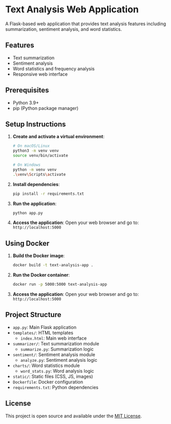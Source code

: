 # Text Analysis Web Application

A Flask-based web application that provides text analysis features including summarization, sentiment analysis, and word statistics.

## Features

- Text summarization
- Sentiment analysis
- Word statistics and frequency analysis
- Responsive web interface

## Prerequisites

- Python 3.9+
- pip (Python package manager)

## Setup Instructions

1. **Create and activate a virtual environment**:
   ```bash
   # On macOS/Linux
   python3 -m venv venv
   source venv/bin/activate

   # On Windows
   python -m venv venv
   .\venv\Scripts\activate
   ```

2. **Install dependencies**:
   ```bash
   pip install -r requirements.txt
   ```

3. **Run the application**:
   ```bash
   python app.py
   ```

4. **Access the application**:
   Open your web browser and go to: `http://localhost:5000`

## Using Docker

1. **Build the Docker image**:
   ```bash
   docker build -t text-analysis-app .
   ```

2. **Run the Docker container**:
   ```bash
   docker run -p 5000:5000 text-analysis-app
   ```

3. **Access the application**:
   Open your web browser and go to: `http://localhost:5000`

## Project Structure

- `app.py`: Main Flask application
- `templates/`: HTML templates
  - `index.html`: Main web interface
- `summarizer/`: Text summarization module
  - `summarize.py`: Summarization logic
- `sentiment/`: Sentiment analysis module
  - `analyze.py`: Sentiment analysis logic
- `charts/`: Word statistics module
  - `word_stats.py`: Word analysis logic
- `static/`: Static files (CSS, JS, images)
- `Dockerfile`: Docker configuration
- `requirements.txt`: Python dependencies

## License

This project is open source and available under the [MIT License](LICENSE).
